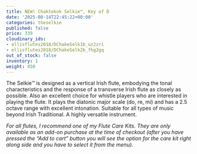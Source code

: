 ```yaml
---
title: NEW! Chaktekok Selkie™, Key of D
date: '2025-08-14T22:45:22+00:00'
categories: theselkie
published: false
price: 339
cloudinary_ids:
- ellisflutes2018/DChakeSelk1b_uz2zri
- ellisflutes2018/DChakeSelk2b_fhg2gq
out_of_stock: false
inventory: 1
weight: 450
---
```


The Selkie™ is designed as a vertical Irish flute, embodying the tonal characteristics and the response of a transverse Irish flute as closely as possible.  Also an excellent choice for whistle players who are interested in playing the flute.   It plays the diatonic major scale (do, re, mi) and has a 2.5 octave range with excellent intonation.  Suitable for all types of music beyond Irish Traditional.  A highly versatile instrument.

*For all flutes, I recommend one of my Flute Care Kits. They are only available as an add-on purchase at the time of checkout (after you have pressed the “Add to cart” button you will see the option for the care kit right along side and you have to select it from the menu).*